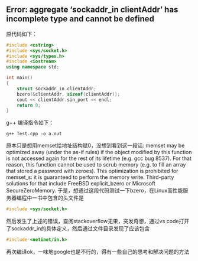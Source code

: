 ## Error: aggregate ‘sockaddr_in clientAddr’ has incomplete type and cannot be defined
原代码如下：
```C++
#include <cstring>
#include <sys/socket.h>
#include <sys/types.h>
#include <iostream>
using namespace std;

int main()
{
    struct sockaddr_in clientAddr;
    bzero(&clientAddr, sizeof(clientAddr));
    cout << clientAddr.sin_port << endl;
    return 0;
}
```
g++ 编译指令如下：
```shell
g++ Test.cpp -o a.out
```
原本只是想用memset给地址结构赋0，没想到看到这一段话: 
memset may be optimized away (under the as-if rules) if the object modified by this function is not accessed again 
for the rest of its lifetime (e.g. gcc bug 8537). For that reason, this function cannot be used to scrub memory 
(e.g. to fill an array that stored a password with zeroes). This optimization is prohibited for memset_s: 
it is guaranteed to perform the memory write. Third-party solutions for that include FreeBSD explicit_bzero or Microsoft SecureZeroMemory.
于是，想通过这段代码测试一下bzero，在Linux高性能服务器编程中一书中包含的头文件是
```C++
#include <sys/socket.h>
```
然后发生了上述的错误，查阅stackoverflow无果，突发奇想，通过vs code打开了sockaddr_in的具体定义，然后通过文件目录发现了应该包含
```C++
#include <netinet/in.h>
```
再次编译ok，一味地google也是不行的，得有一些自己的思考和解决问题的方法